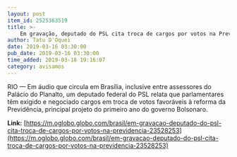 ```yaml
---
layout: post
item_id: 2525363519
title: >-
    Em gravação, deputado do PSL cita troca de cargos por votos na Previdência
author: Tatu D'Oquei
date: 2019-03-16 03:30:00
pub_date: 2019-03-16 03:30:00
time_added: 2019-03-18 19:16:07
category: avisamos
---
```


RIO — Em áudio que circula em Brasília, inclusive entre assessores do Palácio do Planalto, um deputado federal do PSL relata que parlamentares têm exigido e negociado cargos em troca de votos favoráveis à reforma da Previdência, principal projeto do primeiro ano do governo Bolsonaro.

**Link:** [https://m.oglobo.globo.com/brasil/em-gravacao-deputado-do-psl-cita-troca-de-cargos-por-votos-na-previdencia-23528253](https://m.oglobo.globo.com/brasil/em-gravacao-deputado-do-psl-cita-troca-de-cargos-por-votos-na-previdencia-23528253)

